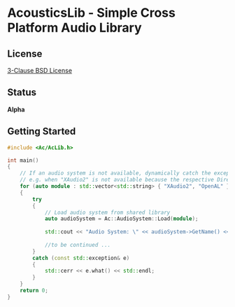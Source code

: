 AcousticsLib - Simple Cross Platform Audio Library
==================================================

License
-------

[3-Clause BSD License](https://github.com/LukasBanana/AcousticsLib/blob/master/LICENSE.txt)


Status
------

**Alpha**


Getting Started
---------------

```cpp
#include <Ac/AcLib.h>

int main()
{
	// If an audio system is not available, dynamically catch the exception an load another audio system
	// e.g. when "XAudio2" is not available because the respective DirectX version is missing on a Windows platform.
	for (auto module : std::vector<std::string> { "XAudio2", "OpenAL" })
	{
		try
		{
            // Load audio system from shared library
            auto audioSystem = Ac::AudioSystem::Load(module);
			
			std::cout << "Audio System: \" << audioSystem->GetName() << "\"" << std::endl;
			
			//to be continued ...
		}
		catch (const std::exception& e)
		{
			std::cerr << e.what() << std::endl;
		}
	}
	return 0;
}
```


